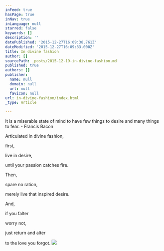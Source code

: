 ```yaml
---
inFeed: true
hasPage: true
inNav: true
inLanguage: null
starred: false
keywords: []
description: ''
datePublished: '2015-12-27T16:09:38.761Z'
dateModified: '2015-12-27T16:09:33.000Z'
title: In divine fashion
author: []
sourcePath: _posts/2015-12-19-in-divine-fashion.md
published: true
authors: []
publisher:
  name: null
  domain: null
  url: null
  favicon: null
url: in-divine-fashion/index.html
_type: Article

---
```

It is a miserable state of mind to have few things to desire and many things to fear. - Francis Bacon 

Articulated in
divine fashion, 

first, 

live in desire, 

until 
your passion 
catches fire. 

Then, 

spare no ration, 

merely live 
that inspired desire. 

And, 

if you falter 

worry not, 

just return and alter 

to the love you forgot.
![](https://s3-us-west-2.amazonaws.com/the-grid-img/p/fd88a05a675101208988435fafd7a18f6ad05e35.jpg)